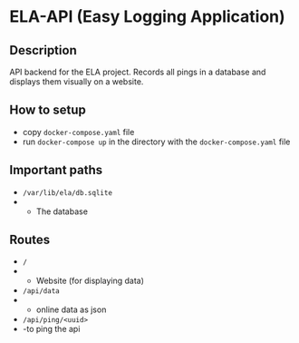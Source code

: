 # ELA-API (Easy Logging Application)

## Description
API backend for the ELA project. Records all pings in a database and displays them visually on a website.

## How to setup
- copy `docker-compose.yaml` file
- run `docker-compose up` in the directory with the `docker-compose.yaml` file

## Important paths
- `/var/lib/ela/db.sqlite`
- - The database

## Routes
- `/`
- - Website (for displaying data)
- `/api/data`
- - online data as json
- `/api/ping/<uuid>`
- -to ping the api